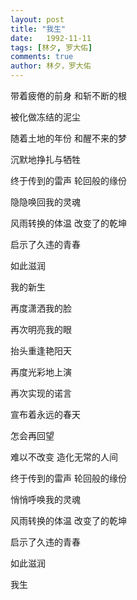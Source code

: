 ```yaml
---
layout: post
title: "我生"
date:   1992-11-11
tags: [林夕, 罗大佑]
comments: true
author: 林夕，罗大佑
---
```


带着疲倦的前身 和斩不断的根

被化做冻结的泥尘

随着土地的年份 和醒不来的梦

沉默地挣扎与牺牲

终于传到的雷声 轮回般的缘份

隐隐唤回我的灵魂

风雨转换的体温 改变了的乾坤

启示了久违的青春

如此滋润

我的新生

再度潇洒我的脸

再次明亮我的眼

抬头重逢艳阳天

再度光彩地上演

再次实现的诺言

宣布着永远的春天

怎会再回望

难以不改变 造化无常的人间

终于传到的雷声 轮回般的缘份

悄悄呼唤我的灵魂

风雨转换的体温 改变了的乾坤

启示了久违的青春

如此滋润

我生
